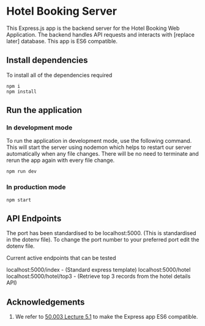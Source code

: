 # Hotel Booking Server
This Express.js app is the backend server for the Hotel Booking Web Application. The backend handles API requests and interacts with [replace later] database. This app is ES6 compatible.

## Install dependencies
To install all of the dependencies required 
```
npm i
npm install
```
## Run the application
### In development mode
To run the application in development mode, use the following command. This will start the server using nodemon which helps to restart our server automatically when any file changes. There will be no need to terminate and rerun the app again with every file change.

```bash
npm run dev
```

### In production mode
```
npm start
```

## API Endpoints
The port has been standardised to be localhost:5000. (This is standardised in the dotenv file). To change the port number to your preferred port edit the dotenv file.

Current active endpoints that can be tested

localhost:5000/index - (Standard express template)
localhost:5000/hotel
localhost:5000/hotel/top3 - (Retrieve top 3 records from the hotel details API)



## Acknowledgements
1. We refer to [50.003 Lecture 5.1](https://sutd50003.github.io/notes/l5_1_expressjs_backend_mongo/#to-make-the-express-app-es6-compatible-optional) to make the Express app ES6 compatible.